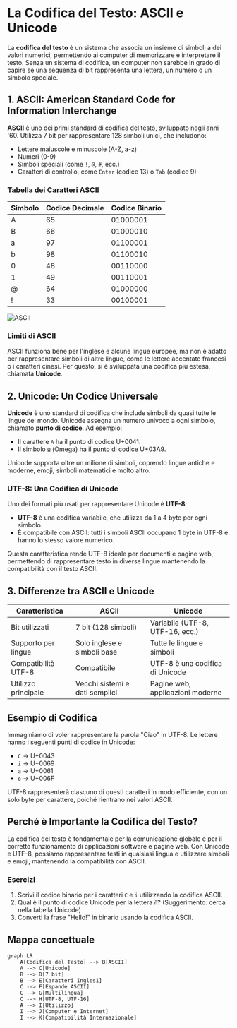 # La Codifica del Testo: ASCII e Unicode

La **codifica del testo** è un sistema che associa un insieme di simboli a dei valori numerici, permettendo ai computer di memorizzare e interpretare il testo. Senza un sistema di codifica, un computer non sarebbe in grado di capire se una sequenza di bit rappresenta una lettera, un numero o un simbolo speciale.

## 1. ASCII: American Standard Code for Information Interchange

**ASCII** è uno dei primi standard di codifica del testo, sviluppato negli anni '60. Utilizza 7 bit per rappresentare 128 simboli unici, che includono:
- Lettere maiuscole e minuscole (A-Z, a-z)
- Numeri (0-9)
- Simboli speciali (come `!`, `@`, `#`, ecc.)
- Caratteri di controllo, come `Enter` (codice 13) o `Tab` (codice 9)

### Tabella dei Caratteri ASCII

| Simbolo | Codice Decimale | Codice Binario |
|---------|------------------|----------------|
| A       | 65               | 01000001       |
| B       | 66               | 01000010       |
| a       | 97               | 01100001       |
| b       | 98               | 01100010       |
| 0       | 48               | 00110000       |
| 1       | 49               | 00110001       |
| @       | 64               | 01000000       |
| !       | 33               | 00100001       |


![ASCII](https://upload.wikimedia.org/wikipedia/commons/d/dd/ASCII-Table.svg)

### Limiti di ASCII

ASCII funziona bene per l'inglese e alcune lingue europee, ma non è adatto per rappresentare simboli di altre lingue, come le lettere accentate francesi o i caratteri cinesi. Per questo, si è sviluppata una codifica più estesa, chiamata **Unicode**.

## 2. Unicode: Un Codice Universale

**Unicode** è uno standard di codifica che include simboli da quasi tutte le lingue del mondo. Unicode assegna un numero univoco a ogni simbolo, chiamato **punto di codice**. Ad esempio:
- Il carattere `A` ha il punto di codice U+0041.
- Il simbolo `Ω` (Omega) ha il punto di codice U+03A9.

Unicode supporta oltre un milione di simboli, coprendo lingue antiche e moderne, emoji, simboli matematici e molto altro.

### UTF-8: Una Codifica di Unicode

Uno dei formati più usati per rappresentare Unicode è **UTF-8**:
- **UTF-8** è una codifica variabile, che utilizza da 1 a 4 byte per ogni simbolo.
- È compatibile con ASCII: tutti i simboli ASCII occupano 1 byte in UTF-8 e hanno lo stesso valore numerico.

Questa caratteristica rende UTF-8 ideale per documenti e pagine web, permettendo di rappresentare testo in diverse lingue mantenendo la compatibilità con il testo ASCII.

## 3. Differenze tra ASCII e Unicode

| Caratteristica        | ASCII                                | Unicode                         |
|-----------------------|--------------------------------------|---------------------------------|
| Bit utilizzati        | 7 bit (128 simboli)                 | Variabile (UTF-8, UTF-16, ecc.) |
| Supporto per lingue   | Solo inglese e simboli base         | Tutte le lingue e simboli       |
| Compatibilità UTF-8   | Compatibile                         | UTF-8 è una codifica di Unicode |
| Utilizzo principale   | Vecchi sistemi e dati semplici      | Pagine web, applicazioni moderne|

## Esempio di Codifica

Immaginiamo di voler rappresentare la parola "Ciao" in UTF-8. Le lettere hanno i seguenti punti di codice in Unicode:
- `C` → U+0043
- `i` → U+0069
- `a` → U+0061
- `o` → U+006F

UTF-8 rappresenterà ciascuno di questi caratteri in modo efficiente, con un solo byte per carattere, poiché rientrano nei valori ASCII.

## Perché è Importante la Codifica del Testo?

La codifica del testo è fondamentale per la comunicazione globale e per il corretto funzionamento di applicazioni software e pagine web. Con Unicode e UTF-8, possiamo rappresentare testi in qualsiasi lingua e utilizzare simboli e emoji, mantenendo la compatibilità con ASCII.

### Esercizi

1. Scrivi il codice binario per i caratteri `C` e `i` utilizzando la codifica ASCII.
2. Qual è il punto di codice Unicode per la lettera `ñ`? (Suggerimento: cerca nella tabella Unicode)
3. Converti la frase "Hello!" in binario usando la codifica ASCII.

## Mappa concettuale

```mermaid
graph LR
    A[Codifica del Testo] --> B[ASCII]
    A --> C[Unicode]
    B --> D[7 bit]
    B --> E[Caratteri Inglesi]
    C --> F[Espande ASCII]
    C --> G[Multilingua]
    C --> H[UTF-8, UTF-16]
    A --> I[Utilizzo]
    I --> J[Computer e Internet]
    I --> K[Compatibilità Internazionale]
```
